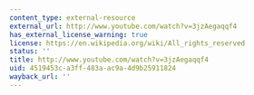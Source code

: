 ```yaml
---
content_type: external-resource
external_url: http://www.youtube.com/watch?v=3jzAegaqqf4
has_external_license_warning: true
license: https://en.wikipedia.org/wiki/All_rights_reserved
status: ''
title: http://www.youtube.com/watch?v=3jzAegaqqf4
uid: 4519453c-a3ff-483a-ac9a-4d9b25911824
wayback_url: ''
---
```

